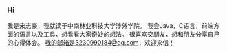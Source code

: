 ### Hi
我是宋志豪，我就读于中南林业科技大学涉外学院。
我会Java，C语言，前端方面的语言以及工具，想看看大家奇妙的想法。
很喜欢交朋友，想和朋友分享自己的心得体会。
我的邮箱是3230990184@qq.com，欢迎来信！
